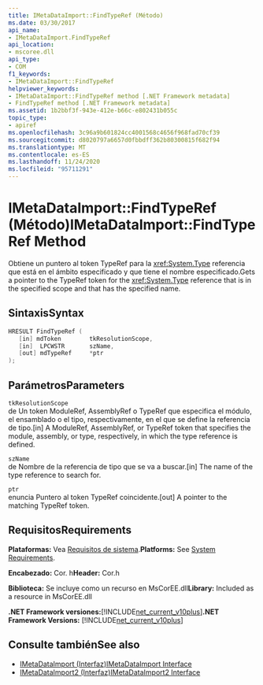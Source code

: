 ```yaml
---
title: IMetaDataImport::FindTypeRef (Método)
ms.date: 03/30/2017
api_name:
- IMetaDataImport.FindTypeRef
api_location:
- mscoree.dll
api_type:
- COM
f1_keywords:
- IMetaDataImport::FindTypeRef
helpviewer_keywords:
- IMetaDataImport::FindTypeRef method [.NET Framework metadata]
- FindTypeRef method [.NET Framework metadata]
ms.assetid: 1b2bbf3f-943e-412e-b66c-e802431b055c
topic_type:
- apiref
ms.openlocfilehash: 3c96a9b601824cc4001568c4656f968fad70cf39
ms.sourcegitcommit: d8020797a6657d0fbbdff362b80300815f682f94
ms.translationtype: MT
ms.contentlocale: es-ES
ms.lasthandoff: 11/24/2020
ms.locfileid: "95711291"
---
```

# <a name="imetadataimportfindtyperef-method"></a><span data-ttu-id="b5a87-102">IMetaDataImport::FindTypeRef (Método)</span><span class="sxs-lookup"><span data-stu-id="b5a87-102">IMetaDataImport::FindTypeRef Method</span></span>

<span data-ttu-id="b5a87-103">Obtiene un puntero al token TypeRef para la <xref:System.Type> referencia que está en el ámbito especificado y que tiene el nombre especificado.</span><span class="sxs-lookup"><span data-stu-id="b5a87-103">Gets a pointer to the TypeRef token for the <xref:System.Type> reference that is in the specified scope and that has the specified name.</span></span>  
  
## <a name="syntax"></a><span data-ttu-id="b5a87-104">Sintaxis</span><span class="sxs-lookup"><span data-stu-id="b5a87-104">Syntax</span></span>  
  
```cpp  
HRESULT FindTypeRef (  
   [in] mdToken        tkResolutionScope,  
   [in]  LPCWSTR       szName,  
   [out] mdTypeRef     *ptr  
);  
```  
  
## <a name="parameters"></a><span data-ttu-id="b5a87-105">Parámetros</span><span class="sxs-lookup"><span data-stu-id="b5a87-105">Parameters</span></span>  

 `tkResolutionScope`  
 <span data-ttu-id="b5a87-106">de Un token ModuleRef, AssemblyRef o TypeRef que especifica el módulo, el ensamblado o el tipo, respectivamente, en el que se define la referencia de tipo.</span><span class="sxs-lookup"><span data-stu-id="b5a87-106">[in] A ModuleRef, AssemblyRef, or TypeRef token that specifies the module, assembly, or type, respectively, in which the type reference is defined.</span></span>  
  
 `szName`  
 <span data-ttu-id="b5a87-107">de Nombre de la referencia de tipo que se va a buscar.</span><span class="sxs-lookup"><span data-stu-id="b5a87-107">[in] The name of the type reference to search for.</span></span>  
  
 `ptr`  
 <span data-ttu-id="b5a87-108">enuncia Puntero al token TypeRef coincidente.</span><span class="sxs-lookup"><span data-stu-id="b5a87-108">[out] A pointer to the matching TypeRef token.</span></span>  
  
## <a name="requirements"></a><span data-ttu-id="b5a87-109">Requisitos</span><span class="sxs-lookup"><span data-stu-id="b5a87-109">Requirements</span></span>  

 <span data-ttu-id="b5a87-110">**Plataformas:** Vea [Requisitos de sistema](../../get-started/system-requirements.md).</span><span class="sxs-lookup"><span data-stu-id="b5a87-110">**Platforms:** See [System Requirements](../../get-started/system-requirements.md).</span></span>  
  
 <span data-ttu-id="b5a87-111">**Encabezado:** Cor. h</span><span class="sxs-lookup"><span data-stu-id="b5a87-111">**Header:** Cor.h</span></span>  
  
 <span data-ttu-id="b5a87-112">**Biblioteca:** Se incluye como un recurso en MsCorEE.dll</span><span class="sxs-lookup"><span data-stu-id="b5a87-112">**Library:** Included as a resource in MsCorEE.dll</span></span>  
  
 <span data-ttu-id="b5a87-113">**.NET Framework versiones:**[!INCLUDE[net_current_v10plus](../../../../includes/net-current-v10plus-md.md)]</span><span class="sxs-lookup"><span data-stu-id="b5a87-113">**.NET Framework Versions:** [!INCLUDE[net_current_v10plus](../../../../includes/net-current-v10plus-md.md)]</span></span>  
  
## <a name="see-also"></a><span data-ttu-id="b5a87-114">Consulte también</span><span class="sxs-lookup"><span data-stu-id="b5a87-114">See also</span></span>

- [<span data-ttu-id="b5a87-115">IMetaDataImport (Interfaz)</span><span class="sxs-lookup"><span data-stu-id="b5a87-115">IMetaDataImport Interface</span></span>](imetadataimport-interface.md)
- [<span data-ttu-id="b5a87-116">IMetaDataImport2 (Interfaz)</span><span class="sxs-lookup"><span data-stu-id="b5a87-116">IMetaDataImport2 Interface</span></span>](imetadataimport2-interface.md)
